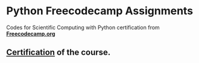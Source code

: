# Python Freecodecamp Assignments
Codes for Scientific Computing with Python certification from [**Freecodecamp.org**][fcco]

## [**Certification**][cert] of the course.

[fcco]: https://www.freecodecamp.org
[cert]: https://www.freecodecamp.org/certification/Su-nlight/scientific-computing-with-python-v7
